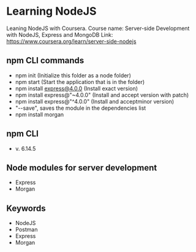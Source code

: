 # Learning NodeJS
Leaning NodeJS with Coursera.
Course name: Server-side Development with NodeJS, Express and MongoDB
Link: https://www.coursera.org/learn/server-side-nodejs

## npm CLI commands
- npm init (Initialize this folder as a node folder)
- npm start (Start the application that is in the folder)
- npm install express@4.0.0 (Install exact version) 
- npm install express@"~4.0.0" (Install and accept version with patch) 
- npm install express@"^4.0.0" (Install and acceptminor version) 
- "--save", saves the module in the dependencies list
- npm install morgan

## npm CLI
- v. 6.14.5

## Node modules for server development
- Express
- Morgan

## Keywords
- NodeJS
- Postman
- Express
- Morgan